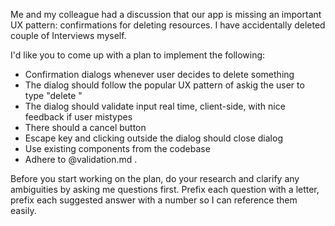 Me and my colleague had a discussion that our app is missing an important UX pattern: confirmations for deleting resources. I have accidentally deleted couple of Interviews myself.

I'd like you to come up with a plan to implement the following:

- Confirmation dialogs whenever user decides to delete something
- The dialog should follow the popular UX pattern of askig the user to type "delete <name-of-interview>"
- The dialog should validate input real time, client-side, with nice feedback if user mistypes
- There should a cancel button
- Escape key and clicking outside the dialog should close dialog
- Use existing components from the codebase
- Adhere to @validation.md .

Before you start working on the plan, do your research and clarify any ambiguities by asking me questions first. Prefix each question with a letter, prefix each suggested answer with a number so I can reference them easily.
